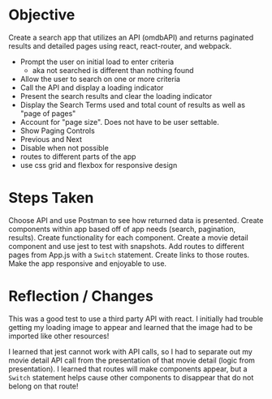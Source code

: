 Objective
===

Create a search app that utilizes an API (omdbAPI) and returns paginated results and detailed pages using react, react-router, and webpack. 
  - Prompt the user on initial load to enter criteria
    - aka not searched is different than nothing found
  - Allow the user to search on one or more criteria
  - Call the API and display a loading indicator
  - Present the search results and clear the loading indicator
  - Display the Search Terms used and total count of results as well as "page of pages"
  - Account for "page size". Does not have to be user settable.
  - Show Paging Controls
  - Previous and Next
  - Disable when not possible
  - routes to different parts of the app
  - use css grid and flexbox for responsive design

Steps Taken
===

Choose API and use Postman to see how returned data is presented. Create components within app based off of app needs (search, pagination, results). Create functionality for each component. Create a movie detail component and use jest to test with snapshots. Add routes to different pages from App.js with a ``Switch`` statement. Create links to those routes. Make the app responsive and enjoyable to use.

Reflection / Changes
===

This was a good test to use a third party API with react. I initially had trouble getting my loading image to appear and learned that the image had to be imported like other resources! 

I learned that jest cannot work with API calls, so I had to separate out my movie detail API call from the presentation of that movie detail (logic from presentation). I learned that routes will make components appear, but a ``Switch`` statement helps cause other components to disappear that do not belong on that route!